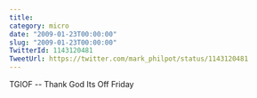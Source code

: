 ```yaml
---
title: 
category: micro
date: "2009-01-23T00:00:00"
slug: "2009-01-23T00:00:00"
TwitterId: 1143120481
TweetUrl: https://twitter.com/mark_philpot/status/1143120481
---
```


TGIOF -- Thank God Its Off Friday
